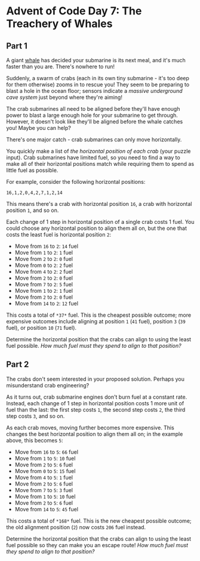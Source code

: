 Advent of Code Day 7: The Treachery of Whales
=============================================

Part 1
------

A giant [whale](https://en.wikipedia.org/wiki/Sperm_whale) has decided your submarine is its next meal, and it's much faster than you are. There's nowhere to run!


Suddenly, a swarm of crabs (each in its own tiny submarine - it's too deep for them otherwise) zooms in to rescue you! They seem to be preparing to blast a hole in the ocean floor; sensors indicate a *massive underground cave system* just beyond where they're aiming!


The crab submarines all need to be aligned before they'll have enough power to blast a large enough hole for your submarine to get through. However, it doesn't look like they'll be aligned before the whale catches you! Maybe you can help?


There's one major catch - crab submarines can only move horizontally.


You quickly make a list of *the horizontal position of each crab* (your puzzle input). Crab submarines have limited fuel, so you need to find a way to make all of their horizontal positions match while requiring them to spend as little fuel as possible.


For example, consider the following horizontal positions:



```
16,1,2,0,4,2,7,1,2,14
```

This means there's a crab with horizontal position `16`, a crab with horizontal position `1`, and so on.


Each change of 1 step in horizontal position of a single crab costs 1 fuel. You could choose any horizontal position to align them all on, but the one that costs the least fuel is horizontal position `2`:


* Move from `16` to `2`: `14` fuel
* Move from `1` to `2`: `1` fuel
* Move from `2` to `2`: `0` fuel
* Move from `0` to `2`: `2` fuel
* Move from `4` to `2`: `2` fuel
* Move from `2` to `2`: `0` fuel
* Move from `7` to `2`: `5` fuel
* Move from `1` to `2`: `1` fuel
* Move from `2` to `2`: `0` fuel
* Move from `14` to `2`: `12` fuel


This costs a total of `*37*` fuel. This is the cheapest possible outcome; more expensive outcomes include aligning at position `1` (`41` fuel), position `3` (`39` fuel), or position `10` (`71` fuel).


Determine the horizontal position that the crabs can align to using the least fuel possible. *How much fuel must they spend to align to that position?*


Part 2
------

The crabs don't seem interested in your proposed solution. Perhaps you misunderstand crab engineering?


As it turns out, crab submarine engines don't burn fuel at a constant rate. Instead, each change of 1 step in horizontal position costs 1 more unit of fuel than the last: the first step costs `1`, the second step costs `2`, the third step costs `3`, and so on.


As each crab moves, moving further becomes more expensive. This changes the best horizontal position to align them all on; in the example above, this becomes `5`:


* Move from `16` to `5`: `66` fuel
* Move from `1` to `5`: `10` fuel
* Move from `2` to `5`: `6` fuel
* Move from `0` to `5`: `15` fuel
* Move from `4` to `5`: `1` fuel
* Move from `2` to `5`: `6` fuel
* Move from `7` to `5`: `3` fuel
* Move from `1` to `5`: `10` fuel
* Move from `2` to `5`: `6` fuel
* Move from `14` to `5`: `45` fuel


This costs a total of `*168*` fuel. This is the new cheapest possible outcome; the old alignment position (`2`) now costs `206` fuel instead.


Determine the horizontal position that the crabs can align to using the least fuel possible so they can make you an escape route! *How much fuel must they spend to align to that position?*


